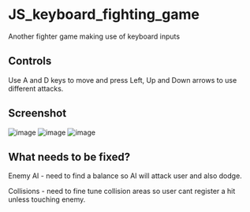 # JS_keyboard_fighting_game
Another fighter game making use of keyboard inputs

## Controls
Use A and D keys to move and press Left, Up and Down arrows to use different attacks.

## Screenshot
![image](https://github.com/Radius-coder/JS_keyboard_fighting_game/assets/67561957/eeed9d24-e09a-4dca-afe9-11e12ee28051)
![image](https://github.com/Radius-coder/JS_keyboard_fighting_game/assets/67561957/568f2849-63f7-4d18-8bc0-a8e85b97de53)
![image](https://github.com/Radius-coder/JS_keyboard_fighting_game/assets/67561957/e2f88e8a-2f3c-4367-a1e8-4fe60e814759)


## What needs to be fixed?
Enemy AI - need to find a balance so AI will attack user and also dodge.

Collisions - need to fine tune collision areas so user cant register a hit unless touching enemy.
